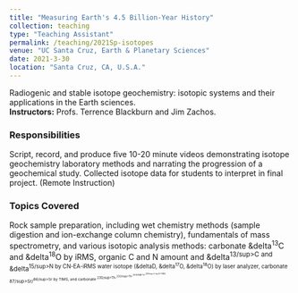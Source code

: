 ```yaml
---
title: "Measuring Earth's 4.5 Billion-Year History"
collection: teaching
type: "Teaching Assistant"
permalink: /teaching/2021Sp-isotopes
venue: "UC Santa Cruz, Earth & Planetary Sciences"
date: 2021-3-30
location: "Santa Cruz, CA, U.S.A."
---
```


Radiogenic and stable isotope geochemistry: isotopic systems and their applications in the Earth sciences. <br><b>Instructors:</b> Profs. Terrence Blackburn and Jim Zachos.

### Responsibilities
Script, record, and produce five 10-20 minute videos demonstrating isotope geochemistry laboratory methods and narrating the progression of a geochemical study.
Collected isotope data for students to interpret in final project. (Remote Instruction)

### Topics Covered
Rock sample preparation, including wet chemistry methods (sample digestion and ion-exchange column chemistry), fundamentals of mass spectrometry, and various isotopic analysis methods:
  carbonate &delta<sup>13</sup>C and &delta<sup>18</sup>O by iRMS,
  organic C and N amount and &delta<sup>13/sup>C and &delta<sup>15/sup>N by CN-EA-iRMS
  water isotope (&deltaD, &delta<sup>17</sup>O, &delta<sup>18</sup>O) by laser analyzer,
  carbonate <sup>87/sup>Sr/<sup>86/sup>Sr by TIMS,
  and carbonate <sup>230/sup>Th-<sup>232/sup>Th-<sup>234/sup>U-<sup>238/sup>U by ID-TIMS.
